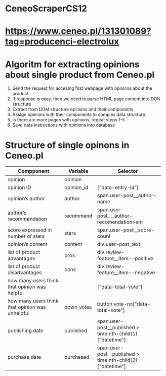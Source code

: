 # CeneoScraperCS12

# https://www.ceneo.pl/131301089?tag=producenci-electrolux

# Algoritm for extracting opinions about single product from Ceneo.pl 
1. Send the request for accesing first webpage with opinions about the product 
2. If response is okay, then we need to parse HTML page content into DON structure
3. Extract from DOM structure opinions and their components 
4. Assign opinions with their components to complex data structure
5. Is there are more pages with opinions, repeat steps 1-5 
6. Save data instructions with opinions into database 

# Structure of single opinons in Ceneo.pl

Compponent | Variable | Selector 
|--------|----------|--------| 
|opinion|opinion|
|opinion ID|opinion_id|["data-entry-id"]|
|opinion’s author|author|span.user-post__author-name|
|author’s recommendation|recommend|span.user-post___author-recomendation>em|
|score expressed in number of stars|stars|span.user-post__score-count|
|opinion’s content|content|div.user-post_text|
|list of product advantages|pros|div.review-feature__item--positive|
|list of product disadvantages|cons|div.review-feature__item--negative|
|how many users think that opinion was helpful||["data-total-vote"]|
|how many users think that opinion was unhelpful|down_votes|button.vote-no["data-total-vote"]|
|publishing date|published|span.user-post__published > time:nth-child(1)["datetime"]|
|purchase date|purchased|span.user-post__published > time:nth-child(2)["datetime"]